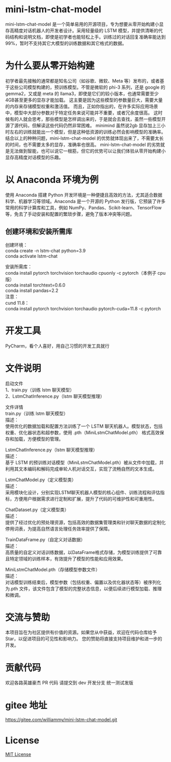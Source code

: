 # mini-lstm-chat-model
mini-lstm-chat-model 是一个简单易用的开源项目，专为想要从零开始构建小显存高精度对话机器人的开发者设计。采用轻量级的 LSTM 模型，并提供清晰的代码结构和说明文档，即使是初学者也能轻松上手。训练过的对话回复准确率能达到99%，暂时不支持其它大模型的训练数据和其它格式的数据。

# 为什么要从零开始构建
初学者最先接触的通常都是知名公司（如谷歌、微软、Meta 等）发布的，或者基于这些公司模型构建的，预训练模型。不管是微软的 phi-3 系列，还是 google 的 gemma2，又或是 meta 的 llama3，即使是它们的较小版本，也通常需要至少4GB甚至更多的显存才能加载。 这主要是因为这些模型的参数量巨大，需要大量的内存来存储模型权重和激活值。 而且，正如你指出的，在许多实际应用场景中，模型中大部分参数对于特定任务来说可能并不重要，或者冗余度很高。
这时候有的人就会思考，那些模型是怎样调出来的，于是就会去查找，虽然一些模型开源了源代码，但解读这些代码仍然非常困难。
minimind 虽然说2gb 显存加上三小时左右的训练就能出一个模型，但是这种低资源的训练必然会影响模型的准确率。
结合以上的种种问题，mini-lstm-chat-model 的优势就体现出来了，不需要太长的时间，也不需要太多的显存，准确率也很高。
mini-lstm-chat-model 的劣势就是无法做到智能，也可以说它一根筋，但它的优势可以让我们体验从零开始构建小显存高精度对话模型的乐趣。

# 以 Anaconda 环境为例
使用 Anaconda 搭建 Python 开发环境是一种便捷且高效的方法，尤其适合数据科学、机器学习等领域。Anaconda 是一个开源的 Python 发行版，它预装了许多常用的科学计算库和工具，例如 NumPy、Pandas、Scikit-learn、TensorFlow 等，免去了手动安装和配置的繁琐步骤，避免了版本冲突等问题。

## 创建环境和安装所需库
创建环境：  
conda create -n lstm-chat python=3.9  
conda activate lstm-chat  

安装所需库：  
conda install pytorch torchvision torchaudio cpuonly -c pytorch（本例子 cpu 版）  
conda install torchtext=0.6.0  
conda install pandas=2.2  
注意：  
cund 11.8：  
conda install pytorch torchvision torchaudio pytorch-cuda=11.8 -c pytorch

# 开发工具
PyCharm，看个人喜好，用自己习惯的开发工具就行

# 文件说明
启动文件  
1、train.py（训练 lstm 聊天模型）  
2、LstmChatInference.py（lstm 聊天模型推理）  

文件详情  
train.py（训练 lstm 聊天模型）  
描述：  
使用优化的数据加载和配置方法训练了一个 LSTM 聊天机器人。模型状态，包括权重、优化器状态和超参数，使用 .pth（MiniLstmChatModel.pth） 格式高效保存和加载，方便模型的管理。

LstmChatInference.py（lstm 聊天模型推理）   
描述：  
基于 LSTM 的预训练对话模型（MiniLstmChatModel.pth）被从文件中加载，并利用其文本编码和解码完成单轮人机对话交互，实现了流畅自然的文本生成。

LstmChatModel.py（定义模型类）  
描述：  
采用模块化设计，分别实现LSTM聊天机器人模型的核心组件、训练流程和评估指标，方便用户根据需求进行定制和扩展，提升了代码的可维护性和可重用性。

ChatDataset.py（定义模型类）  
描述：  
提供了经过优化的预处理资源，包括高效的数据集管理类和针对聊天数据的定制化停用词表，为提高自然语言处理任务效率提供了保障。

TrainDataFrame.py（自定义对话数据）  
描述：  
高质量的自定义对话训练数据，以DataFrame格式存储，为模型训练提供了可靠且特定领域的训练样本，有效提升了模型的性能和应用效果。

MiniLstmChatModel.pth（存储模型参数文件）  
描述：  
对话模型训练结束后，模型参数（包括权重、偏置以及优化器状态等）被序列化为.pth 文件，该文件包含了模型的完整状态信息，以便后续进行模型加载、推理和微调。

# 交流与赞助
本项目旨在为社区提供有价值的资源。如果您从中获益，欢迎在代码仓库给予 Star，以促进项目的可见性和影响力。 您的赞助将直接支持项目维护和进一步的开发。

# 贡献代码
欢迎各路英雄豪杰 PR 代码 请提交到 dev 开发分支 统一测试发版

# gitee 地址
https://gitee.com/williammy/mini-lstm-chat-model.git

# License
[MIT License](LICENSE)